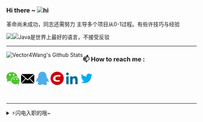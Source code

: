 ### Hi there ~ <img src="https://user-images.githubusercontent.com/1303154/88677602-1635ba80-d120-11ea-84d8-d263ba5fc3c0.gif" width="24px" alt="hi"/>

革命尚未成功，同志还需努力 主导多个项目从0-1过程。有些许技巧与经验

<img align="left" src="https://github-readme-stats.vercel.app/api/top-langs/?username=Vector4Wang" />


<img src="https://github.com/vector4wang/vector4wang/blob/master/images/fun.gif" width = "400" height = "250" alt="Java是世界上最好的语言，不接受反驳" align=center />




---

<img align="left" alt="Vector4Wang's Github Stats" src="https://github-readme-stats.vercel.app/api?username=Vector4Wang&show_icons=true&hide_border=true" />


### :mailbox: How to reach me : 
[<img target="_blank" width = "35" height = "35" src="https://github.com/vector4wang/vector4wang/blob/master/images/wechart.png"/>](https://github.com/vector4wang/vector4wang/blob/master/images/qcord.jpg)
[<img target="_blank" width = "35" height = "35" src="https://github.com/vector4wang/vector4wang/blob/master/images/mail.png"/>](mailto:vector4wang@qq.com)
[<a href="tencent://AddContact/?fromId=45&fromSubId=1&subcmd=all&uin=772704457&website=www.oicqzone.com"><img width = "35" height = "35" src="https://github.com/vector4wang/vector4wang/blob/master/images/qq.png"/></a>]()
[<img target="_blank" width = "35" height = "35" src="https://github.com/vector4wang/vector4wang/blob/master/images/csdn.png"/>](https://blog.csdn.net/qqHJQS)
[<img target="_blank" width = "35" height = "35" src="https://github.com/vector4wang/vector4wang/blob/master/images/linkedin.png"/>](https://www.linkedin.com/in/vector-wang-ab042a10a/)
[<img target="_blank" width = "35" height = "35" src="https://github.com/vector4wang/vector4wang/blob/master/images/twitter.png"/>](https://twitter.com/BMHJQS)

<br/>

---

<details>
<summary>⚡️闪电入职的哦~</summary>
<p align="center"><h3>顺丰科技常年开放Java、大数据、算法和产品等岗位，base深圳，有兴趣的私聊~</h3></p>
</details>


<!--
**vector4wang/vector4wang** is a ✨ _special_ ✨ repository because its `README.md` (this file) appears on your GitHub profile.

Here are some ideas to get you started:
[<img target="_blank" src="https://img.icons8.com/bubbles/50/000000/discord-logo.png"/>](https://discord.gg/3Ks7sMA)
- 🔭 I’m currently working on ...
- 🌱 I’m currently learning ...
- 👯 I’m looking to collaborate on ...
- 🤔 I’m looking for help with ...
- 💬 Ask me about ...
- 📫 How to reach me: ...
- 😄 Pronouns: ...
- ⚡ Fun fact: ...
-->
